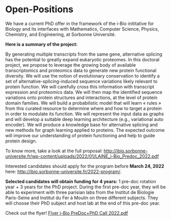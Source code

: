 # Open-Positions

We have a current PhD offer in the framework of the i-Bio inititative for Biology and its interfaces with Mathematics, Computer Science, Physics, Chemistry, and Engineering, at Sorbonne Université.

**Here is a summary of the project:**

By generating multiple transcripts from the same gene, alternative splicing has the potential to greatly expand eukaryotic proteomes. In this doctoral project, we propose to leverage the growing body of available transcriptomics and proteomics data to generate new protein functional diversity. We will use the notion of evolutionary conservation to identify a set of alternative-splicing-induced sequence variations likely relevant to protein function. We will carefully cross this information with transcript expression and proteomics data. We will then map the identified sequence variations onto protein structures and interactions, at the level of protein domain families. We will build a probabilistic model that will learn « rules » from this curated resource to determine where and how to target a protein in order to modulate its function. We will represent the input data as graphs and will develop a suitable deep learning architecture (e.g., variational auto encoder). We will produce a knowledge base for alternative splicing and new methods for graph learning applied to proteins. The expected outcome will improve our understanding of protein functioning and help to guide protein design.

To know more, take a look at the full proposal: http://ibio.sorbonne-universite.fr/wp-content/uploads/2022/01/LAINE_i-Bio_Predoc_2022.pdf

Interested candidates should apply for the program before **March 24, 2022** here: http://ibio.sorbonne-universite.fr/2022-program/.

**Selected candidates will obtain funding for 4 years:** 1 pre-doc rotation year + 3 years for the PhD project. During the first pre-doc year, they will be able to experiment with three parisian labs from the Institut de Biologie Paris-Seine and Institut du Fer à Moulin on three different subjects. They will choose their PhD subject and host lab at the end of this pre-doc year.  

Check out the flyer!
[Flyer i-Bio PreDoc+PhD Call 2022.pdf](https://github.com/PhyloSofS-Team/Open-Positions/files/7903694/Flyer.i-Bio.PreDoc%2BPhD.Call.2022.pdf)

